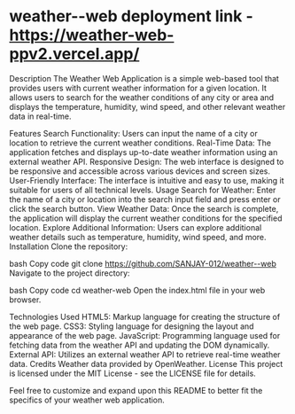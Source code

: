 # weather--web   deployment link -https://weather-web-ppv2.vercel.app/
Description
The Weather Web Application is a simple web-based tool that provides users with current weather information for a given location. It allows users to search for the weather conditions of any city or area and displays the temperature, humidity, wind speed, and other relevant weather data in real-time.

Features
Search Functionality: Users can input the name of a city or location to retrieve the current weather conditions.
Real-Time Data: The application fetches and displays up-to-date weather information using an external weather API.
Responsive Design: The web interface is designed to be responsive and accessible across various devices and screen sizes.
User-Friendly Interface: The interface is intuitive and easy to use, making it suitable for users of all technical levels.
Usage
Search for Weather: Enter the name of a city or location into the search input field and press enter or click the search button.
View Weather Data: Once the search is complete, the application will display the current weather conditions for the specified location.
Explore Additional Information: Users can explore additional weather details such as temperature, humidity, wind speed, and more.
Installation
Clone the repository:

bash
Copy code
git clone https://github.com/SANJAY-012/weather--web
Navigate to the project directory:

bash
Copy code
cd weather-web
Open the index.html file in your web browser.

Technologies Used
HTML5: Markup language for creating the structure of the web page.
CSS3: Styling language for designing the layout and appearance of the web page.
JavaScript: Programming language used for fetching data from the weather API and updating the DOM dynamically.
External API: Utilizes an external weather API to retrieve real-time weather data.
Credits
Weather data provided by OpenWeather.
License
This project is licensed under the MIT License - see the LICENSE file for details.

Feel free to customize and expand upon this README to better fit the specifics of your weather web application.
